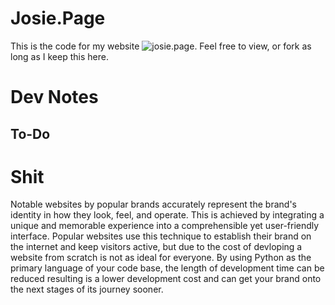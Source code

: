 # Josie.Page
This is the code for my website ![josie.page](https://josie.page). Feel free to view, or fork as long as I keep this here.

# Dev Notes
## To-Do


# Shit
Notable websites by popular brands accurately represent the brand's identity in how they
look, feel, and operate. This is achieved by integrating a unique and memorable experience into a comprehensible
yet user-friendly interface. Popular websites use this technique to establish their brand on the internet and
keep visitors active, but due to the cost of devloping a website from scratch is not as ideal for everyone. By
using Python as the primary language of your code base, the length of development time can be reduced resulting
is a lower development cost and can get your brand onto the next stages of its journey sooner.
